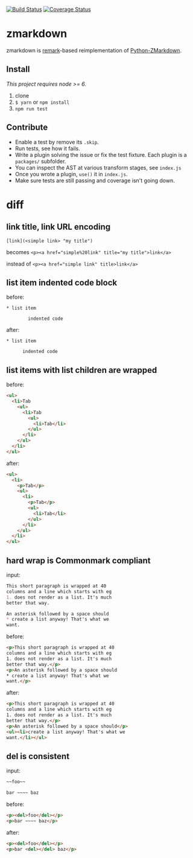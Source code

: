 [![Build Status](https://travis-ci.org/zestedesavoir/zmarkdown.svg?branch=master)](https://travis-ci.org/zestedesavoir/zmarkdown)
[![Coverage Status](https://coveralls.io/repos/zestedesavoir/zmarkdown/badge.svg)](https://coveralls.io/r/zestedesavoir/zmarkdown)

# zmarkdown

zmarkdown is [remark](https://github.com/wooorm/remark)-based reimplementation of [Python-ZMarkdown](https://github.com/zestedesavoir/Python-ZMarkdown).

## Install

*This project requires node >= 6.*

1. clone
2. `$ yarn` or `npm install`
3. `npm run test`

## Contribute

* Enable a test by remove its `.skip`.
* Run tests, see how it fails.
* Write a plugin solving the issue or fix the test fixture. Each plugin is a `packages/` subfolder.
* You can inspect the AST at various transform stages, see `index.js`
* Once you wrote a plugin, `use()` it in `index.js`.
* Make sure tests are still passing and coverage isn't going down.

# diff

## link title, link URL encoding

`[link](<simple link> "my title")`

becomes
`<p><a href="simple%20link" title="my title">link</a>`

instead of
`<p><a href="simple link" title>link</a>`

## list item indented code block

before:

```
* list item

        indented code
```

after:

```
* list item

      indented code
```

## list items with list children are wrapped

before:

```html
<ul>
  <li>Tab
    <ul>
      <li>Tab
        <ul>
          <li>Tab</li>
        </ul>
      </li>
    </ul>
  </li>
</ul>
```

after:

```html
<ul>
  <li>
    <p>Tab</p>
    <ul>
      <li>
        <p>Tab</p>
        <ul>
          <li>Tab</li>
        </ul>
      </li>
    </ul>
  </li>
</ul>
```

## hard wrap is Commonmark compliant

input:

```markdown
This short paragraph is wrapped at 40
columns and a line which starts with eg
1. does not render as a list. It's much
better that way.

An asterisk followed by a space should
* create a list anyway! That's what we
want.
```

before:

```html
<p>This short paragraph is wrapped at 40
columns and a line which starts with eg
1. does not render as a list. It's much
better that way.</p>
<p>An asterisk followed by a space should
* create a list anyway! That's what we
want.</p>
```

after:

```html
<p>This short paragraph is wrapped at 40
columns and a line which starts with eg
1. does not render as a list. It's much
better that way.</p>
<p>An asterisk followed by a space should</p>
<ul><li>create a list anyway! That's what we
want.</li></ul>
```

## del is consistent

input:

```markdown
~~foo~~

bar ~~~~ baz
```

before:

```html
<p><del>foo</del></p>
<p>bar ~~~~ baz</p>
```

after:

```html
<p><del>foo</del></p>
<p>bar <del></del> baz</p>
```
